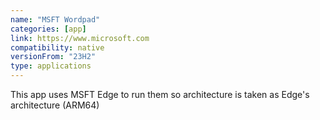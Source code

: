 ```yaml
---
name: "MSFT Wordpad"
categories: [app]
link: https://www.microsoft.com
compatibility: native
versionFrom: "23H2"
type: applications
---
```


This app uses MSFT Edge to run them so architecture is taken as Edge's architecture (ARM64)